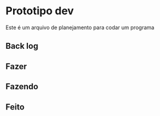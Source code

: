 # Prototipo dev

Este é um arquivo de planejamento para codar um programa

## Back log


## Fazer


## Fazendo


## Feito